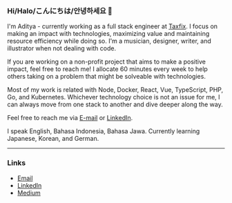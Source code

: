 ### Hi/Halo/こんにちは/안녕하세요 👋

I'm Aditya - currently working as a full stack engineer at [Taxfix](https://taxfix.de).
I focus on making an impact with technologies, maximizing value and maintaining resource efficiency while doing so.
I'm a musician, designer, writer, and illustrator when not dealing with code.

If you are working on a non-profit project that aims to make a positive impact, feel free to reach me!
I allocate 60 minutes every week to help others taking on a problem that might be solveable with technologies.

Most of my work is related with Node, Docker, React, Vue, TypeScript, PHP, Go, and Kubernetes.
Whichever technology choice is not an issue for me, I can always move from one stack to another and dive deeper along the way.

Feel free to reach me via [E-mail](mailto:adityapurwa@windowslive.com) or [LinkedIn](https://www.linkedin.com/in/adityapurwa/).

I speak English, Bahasa Indonesia, Bahasa Jawa. Currently learning Japanese, Korean, and German.

---

### Links

- [Email](adityapurwa@windowslive.com)
- [LinkedIn](https://www.linkedin.com/in/adityapurwa)
- [Medium](https://medium.com/adityapurwa)
